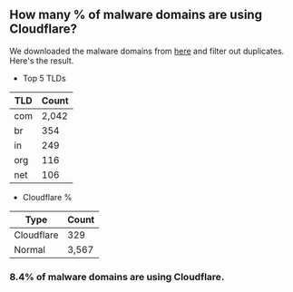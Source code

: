## How many % of malware domains are using Cloudflare?


We downloaded the malware domains from [here](https://urlhaus.abuse.ch) and filter out duplicates.
Here's the result.


[//]: # (start replacement)


- Top 5 TLDs

| TLD | Count |
| --- | --- |
| com | 2,042 |
| br | 354 |
| in | 249 |
| org | 116 |
| net | 106 |


- Cloudflare %

| Type | Count |
| --- | --- |
| Cloudflare | 329 |
| Normal | 3,567 |


### 8.4% of malware domains are using Cloudflare.